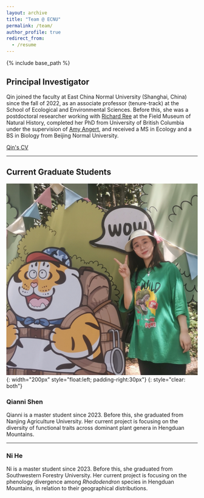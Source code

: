 ```yaml
---
layout: archive
title: "Team @ ECNU"
permalink: /team/
author_profile: true
redirect_from:
  - /resume
---
```


{% include base_path %}

Principal Investigator
------
Qin joined the faculty at East China Normal University (Shanghai, China) since the fall of 2022, as an associate professor (tenure-track) at the School of Ecological and Environmental Sciences. Before this, she was a postdoctoral researcher working with [Richard Ree](https://sites.google.com/fieldmuseum.org/reelab/) at the Field Museum of Natural History, completed her PhD from University of British Columbia under the supervision of [Amy Angert](https://angert.github.io), and received a MS in Ecology and a BS in Biology from Beijing Normal University.

[Qin's CV](https://github.com/qli/qli.github.io/tree/main/files/QinLi_CV.pdf)


<!--
(short CV)

#### Academic Position
* Associate Professor (tenure-track), East China Normal University, 2022.10 - present
* Interdisciplinary Postdoctoral Fellow, Field Museum of Natural History, 2018 - 2022

#### Education
* Ph.D. in Botany, University of British Columbia
* M.Sc. in Ecology, Beijing Normal University
* B.Sc. in Biology, Beijing Normal University

###### Professional Service
* Associate Editor: Journal of Biogeography (Oct. 2020 - Aug. 2023)
* Journal peer reviewer: New Phytologist, Journal of Ecology, Conservation Biology, Journal of Biogeography, Molecular Ecology, American Journal of Botany, Ecology and Evolution, Frontiers in Ecology and Evolution, etc.
-->

---

Current Graduate Students
------

![](/images/Qianni-Shen.jpg){: width="200px" style="float:left; padding-right:30px"}
{: style="clear: both"}
### Qianni Shen
Qianni is a master student since 2023. Before this, she graduated from Nanjing Agriculture University. Her current project is focusing on the diversity of functional traits across dominant plant genera in Hengduan Mountains.

------

### Ni He
Ni is a master student since 2023. Before this, she graduated from Southwestern Forestry University. Her current project is focusing on the phenology divergence among *Rhododendron* species in Hengduan Mountains, in relation to their geographical distributions.
